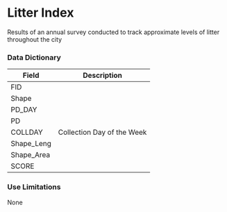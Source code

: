 # Litter Index
Results of an annual survey conducted to track approximate levels of litter throughout the city

### Data Dictionary

| Field | Description  
| ----- | :----------:  
| FID |  
| Shape |  
| PD_DAY |  
| PD |  
| COLLDAY |  Collection Day of the Week
| Shape_Leng |  
| Shape_Area |  
| SCORE |  


### Use Limitations  

None

